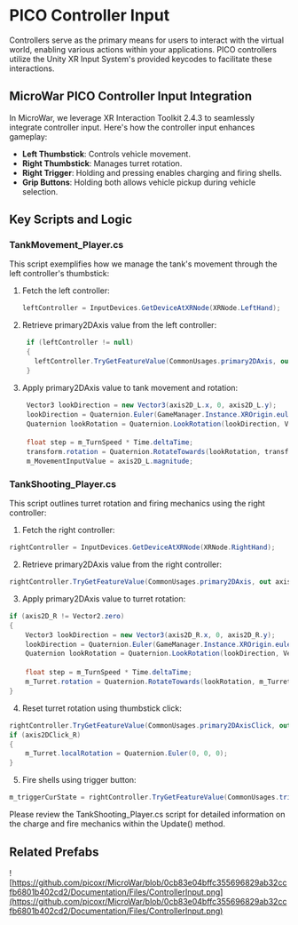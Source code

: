 # PICO Controller Input

Controllers serve as the primary means for users to interact with the virtual world, enabling various actions within your applications. PICO controllers utilize the Unity XR Input System's provided keycodes to facilitate these interactions.

## MicroWar PICO Controller Input Integration

In MicroWar, we leverage XR Interaction Toolkit 2.4.3 to seamlessly integrate controller input. Here's how the controller input enhances gameplay:

- **Left Thumbstick**: Controls vehicle movement.
- **Right Thumbstick**: Manages turret rotation.
- **Right Trigger**: Holding and pressing enables charging and firing shells.
- **Grip Buttons**: Holding both allows vehicle pickup during vehicle selection.

## Key Scripts and Logic

### TankMovement_Player.cs

This script exemplifies how we manage the tank's movement through the left controller's thumbstick:

1. Fetch the left controller:
   
   ```csharp
   leftController = InputDevices.GetDeviceAtXRNode(XRNode.LeftHand);
   ```
2. Retrieve primary2DAxis value from the left controller:
   
   ```csharp
    if (leftController != null)
    {
      leftController.TryGetFeatureValue(CommonUsages.primary2DAxis, out axis2D_L);
    }

   ```
3. Apply primary2DAxis value to tank movement and rotation:
   
   ```csharp
    Vector3 lookDirection = new Vector3(axis2D_L.x, 0, axis2D_L.y);
    lookDirection = Quaternion.Euler(GameManager.Instance.XROrigin.eulerAngles) * lookDirection;
    Quaternion lookRotation = Quaternion.LookRotation(lookDirection, Vector3.up);

    float step = m_TurnSpeed * Time.deltaTime;
    transform.rotation = Quaternion.RotateTowards(lookRotation, transform.rotation, step);
    m_MovementInputValue = axis2D_L.magnitude;
   ```
### TankShooting_Player.cs
This script outlines turret rotation and firing mechanics using the right controller:

1. Fetch the right controller:

```csharp
rightController = InputDevices.GetDeviceAtXRNode(XRNode.RightHand);
```
2. Retrieve primary2DAxis value from the right controller:

```csharp
rightController.TryGetFeatureValue(CommonUsages.primary2DAxis, out axis2D_R);
```
3. Apply primary2DAxis value to turret rotation:

```csharp
if (axis2D_R != Vector2.zero)
{
    Vector3 lookDirection = new Vector3(axis2D_R.x, 0, axis2D_R.y);
    lookDirection = Quaternion.Euler(GameManager.Instance.XROrigin.eulerAngles) * lookDirection;
    Quaternion lookRotation = Quaternion.LookRotation(lookDirection, Vector3.up);
    
    float step = m_TurnSpeed * Time.deltaTime;
    m_Turret.rotation = Quaternion.RotateTowards(lookRotation, m_Turret.rotation, step);
}
```
4. Reset turret rotation using thumbstick click:

```csharp
rightController.TryGetFeatureValue(CommonUsages.primary2DAxisClick, out axis2DClick_R);
if (axis2DClick_R)
{
    m_Turret.localRotation = Quaternion.Euler(0, 0, 0);
}
```
5. Fire shells using trigger button:

```csharp
m_triggerCurState = rightController.TryGetFeatureValue(CommonUsages.triggerButton, out m_triggerValue) && m_triggerValue;
```
Please review the TankShooting_Player.cs script for detailed information on the charge and fire mechanics within the Update() method.


## Related Prefabs
![https://github.com/picoxr/MicroWar/blob/0cb83e04bffc355696829ab32ccfb6801b402cd2/Documentation/Files/ControllerInput.png](https://github.com/picoxr/MicroWar/blob/0cb83e04bffc355696829ab32ccfb6801b402cd2/Documentation/Files/ControllerInput.png)
